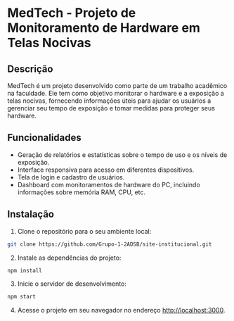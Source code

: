 # MedTech - Projeto de Monitoramento de Hardware em Telas Nocivas

## Descrição

MedTech é um projeto desenvolvido como parte de um trabalho acadêmico na faculdade. Ele tem como objetivo monitorar o hardware e a exposição a telas nocivas, fornecendo informações úteis para ajudar os usuários a gerenciar seu tempo de exposição e tomar medidas para proteger seus hardware.

## Funcionalidades

- Geração de relatórios e estatísticas sobre o tempo de uso e os níveis de exposição.
- Interface responsiva para acesso em diferentes dispositivos.
- Tela de login e cadastro de usuários.
- Dashboard com monitoramentos de hardware do PC, incluindo informações sobre memória RAM, CPU, etc.

## Instalação

1. Clone o repositório para o seu ambiente local:

```bash
git clone https://github.com/Grupo-1-2ADSB/site-institucional.git
```

2. Instale as dependências do projeto:

```bash
npm install
```

3. Inicie o servidor de desenvolvimento:

```bash
npm start
```

4. Acesse o projeto em seu navegador no endereço [http://localhost:3000](http://localhost:3000).
